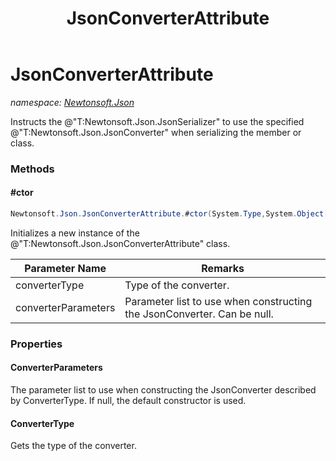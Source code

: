 ﻿---
title: JsonConverterAttribute
---

# JsonConverterAttribute
_namespace: [Newtonsoft.Json](N-Newtonsoft.Json.html)_

Instructs the @"T:Newtonsoft.Json.JsonSerializer" to use the specified @"T:Newtonsoft.Json.JsonConverter" when serializing the member or class.

### Methods

#### #ctor
```csharp
Newtonsoft.Json.JsonConverterAttribute.#ctor(System.Type,System.Object[])
```
Initializes a new instance of the @"T:Newtonsoft.Json.JsonConverterAttribute" class.

|Parameter Name|Remarks|
|--------------|-------|
|converterType|Type of the converter.|
|converterParameters|Parameter list to use when constructing the JsonConverter.  Can be null.|




### Properties

#### ConverterParameters
The parameter list to use when constructing the JsonConverter described by ConverterType. 
 If null, the default constructor is used.
#### ConverterType
Gets the type of the converter.

